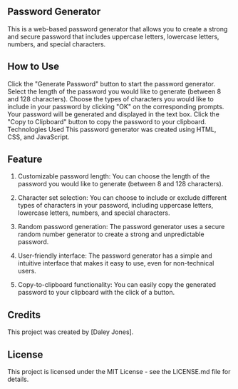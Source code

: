 ## Password Generator
This is a web-based password generator that allows you to create a strong and secure password that includes uppercase letters, lowercase letters, numbers, and special characters.

## How to Use
Click the "Generate Password" button to start the password generator.
Select the length of the password you would like to generate (between 8 and 128 characters).
Choose the types of characters you would like to include in your password by clicking "OK" on the corresponding prompts.
Your password will be generated and displayed in the text box.
Click the "Copy to Clipboard" button to copy the password to your clipboard.
Technologies Used
This password generator was created using HTML, CSS, and JavaScript.

## Feature
1. Customizable password length: You can choose the length of the password you would like to generate (between 8 and 128 characters).

2. Character set selection: You can choose to include or exclude different types of characters in your password, including uppercase letters, lowercase letters, numbers, and special characters.

3. Random password generation: The password generator uses a secure random number generator to create a strong and unpredictable password.

4. User-friendly interface: The password generator has a simple and intuitive interface that makes it easy to use, even for non-technical users.

5. Copy-to-clipboard functionality: You can easily copy the generated password to your clipboard with the click of a button.
## Credits
This project was created by [Daley Jones].

## License
This project is licensed under the MIT License - see the LICENSE.md file for details.